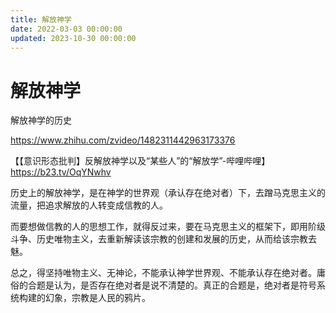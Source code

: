 ```yaml
---
title: 解放神学
date: 2022-03-03 00:00:00
updated: 2023-10-30 00:00:00
---
```


# 解放神学

解放神学的历史

https://www.zhihu.com/zvideo/1482311442963173376

【【意识形态批判】反解放神学以及“某些人”的“解放学”-哔哩哔哩】 https://b23.tv/OqYNwhv

历史上的解放神学，是在神学的世界观（承认存在绝对者）下，去蹭马克思主义的流量，把追求解放的人转变成信教的人。

而要想做信教的人的思想工作，就得反过来，要在马克思主义的框架下，即用阶级斗争、历史唯物主义，去重新解读该宗教的创建和发展的历史，从而给该宗教去魅。

总之，得坚持唯物主义、无神论，不能承认神学世界观、不能承认存在绝对者。庸俗的合题是认为，是否存在绝对者是说不清楚的。真正的合题是，绝对者是符号系统构建的幻象，宗教是人民的鸦片。
